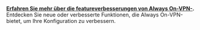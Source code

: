 **[Erfahren Sie mehr über die featureverbesserungen von Always On-VPN-](../vpn/always-on-vpn/always-on-vpn-enhancements.md).** Entdecken Sie neue oder verbesserte Funktionen, die Always On-VPN-bietet, um Ihre Konfiguration zu verbessern.